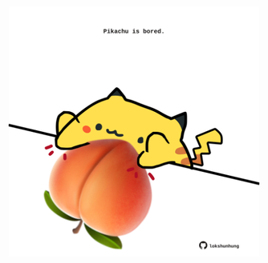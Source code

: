 <!-- built at 26/11/2024, 19:00:42 UTC -->
<p align="center">
  <img width="500" height="500" src="./ReadmeImage.svg">
</p>
